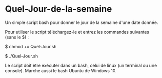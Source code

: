 # Quel-Jour-de-la-semaine
Un simple script bash pour donner le jour de la semaine d'une date donnée.

Pour utiliser le script téléchargez-le et entrez les commandes suivantes (sans le $) : 

$ chmod +x Quel-Jour.sh

$ ./Quel-Jour.sh

Le script doit être exécuter dans un bash, celui de linux (un terminal ou une console).
Marche aussi le bash Ubuntu de Windows 10.
